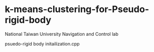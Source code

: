 # k-means-clustering-for-Pseudo-rigid-body
National Taiwan University Navigation and Control lab

psuedo-rigid body initailization.cpp
